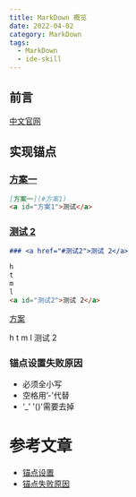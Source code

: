 ```yaml
---
title: MarkDown 概览
date: 2022-04-02
category: MarkDown
tags:
  - MarkDown
  - ide-skill
---
```


<!-- more -->
## 前言

[中文官网](http://markdown.p2hp.com/basic-syntax/#links)

## 实现锚点

### [方案一](#方案1)

```md
[方案一](#方案1)
<a id="方案1">测试</a>
```

### <a href="#方案二">测试 2</a>

```md
### <a href="#测试2">测试 2</a>

h
t
m
l
<a id="测试2">测试 2</a>
```

<a href="#方案二">方案</a>

h
t
m
l
<a id="测试2">测试 2</a>

### 锚点设置失败原因

- 必须全小写
- 空格用’-'代替
- ‘\_’ '()'需要去掉

# 参考文章

- [锚点设置](https://blog.csdn.net/wangzhibo666/article/details/88731227)
- [锚点失败原因](https://blog.csdn.net/u014563989/article/details/103056836)
